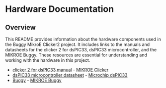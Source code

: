 # Hardware Documentation

## Overview
This README provides information about the hardware components used in the Buggy MikroE Clicker2 project. It includes links to the manuals and datasheets for the clicker 2 for dsPIC33, dsPIC33 microcontroller, and the MIKROE Buggy. These resources are essential for understanding and working with the hardware in this project.

- [clicker 2 for dsPIC33 manual](clicker-2-for-dspic33-manual-v100.pdf) - [MIKROE Clicker](https://www.mikroe.com/clicker-2-dspic33)
- [dsPIC33 microcontroller datasheet](dspic33_datasheet.pdf) - [Microchip dsPIC33](https://www.microchip.com/en-us/solutions/technologies/motor-control-and-drive/motor-control-products/dspic33-digital-signal-controllers)
- [Buggy](buggy-development-platform-manual-v102.pdf) - [MIKROE Buggy](https://www.mikroe.com/buggy?srsltid=AfmBOopCkP0Gz1Q1NzS7UpyeJpbHs7KxAKpjClkDmCm6WH6znNOWwEGS)



